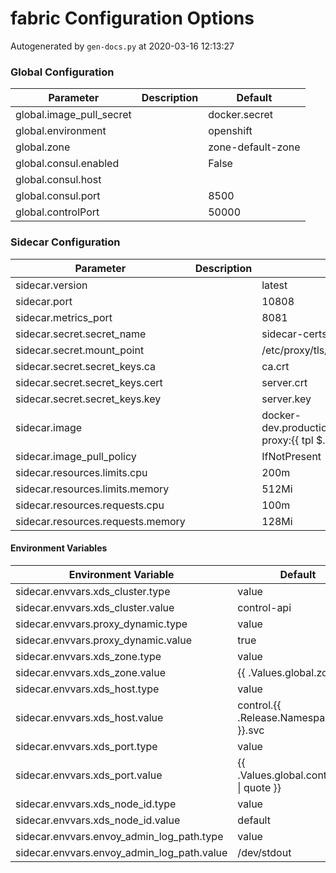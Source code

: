# fabric Configuration Options

Autogenerated by `gen-docs.py` at 2020-03-16 12:13:27

### Global Configuration

|       Parameter        |Description|     Default     |
|------------------------|-----------|-----------------|
|global.image_pull_secret|           |docker.secret    |
|global.environment      |           |openshift        |
|global.zone             |           |zone-default-zone|
|global.consul.enabled   |           |False            |
|global.consul.host      |           |                 |
|global.consul.port      |           |             8500|
|global.controlPort      |           |            50000|

### Sidecar Configuration

|            Parameter            |Description|                                            Default                                            |
|---------------------------------|-----------|-----------------------------------------------------------------------------------------------|
|sidecar.version                  |           |latest                                                                                         |
|sidecar.port                     |           |                                                                                          10808|
|sidecar.metrics_port             |           |                                                                                           8081|
|sidecar.secret.secret_name       |           |sidecar-certs                                                                                  |
|sidecar.secret.mount_point       |           |/etc/proxy/tls/sidecar                                                                         |
|sidecar.secret.secret_keys.ca    |           |ca.crt                                                                                         |
|sidecar.secret.secret_keys.cert  |           |server.crt                                                                                     |
|sidecar.secret.secret_keys.key   |           |server.key                                                                                     |
|sidecar.image                    |           |docker-dev.production.deciphernow.com/deciphernow/gm-proxy:{{ tpl $.Values.sidecar.version $ }}|
|sidecar.image_pull_policy        |           |IfNotPresent                                                                                   |
|sidecar.resources.limits.cpu     |           |200m                                                                                           |
|sidecar.resources.limits.memory  |           |512Mi                                                                                          |
|sidecar.resources.requests.cpu   |           |100m                                                                                           |
|sidecar.resources.requests.memory|           |128Mi                                                                                          |

#### Environment Variables

|           Environment Variable           |                Default                 |
|------------------------------------------|----------------------------------------|
|sidecar.envvars.xds_cluster.type          |value                                   |
|sidecar.envvars.xds_cluster.value         |control-api                             |
|sidecar.envvars.proxy_dynamic.type        |value                                   |
|sidecar.envvars.proxy_dynamic.value       |true                                    |
|sidecar.envvars.xds_zone.type             |value                                   |
|sidecar.envvars.xds_zone.value            |{{ .Values.global.zone }}               |
|sidecar.envvars.xds_host.type             |value                                   |
|sidecar.envvars.xds_host.value            |control.{{ .Release.Namespace }}.svc    |
|sidecar.envvars.xds_port.type             |value                                   |
|sidecar.envvars.xds_port.value            |{{ .Values.global.controlPort \| quote }}|
|sidecar.envvars.xds_node_id.type          |value                                   |
|sidecar.envvars.xds_node_id.value         |default                                 |
|sidecar.envvars.envoy_admin_log_path.type |value                                   |
|sidecar.envvars.envoy_admin_log_path.value|/dev/stdout                             |

